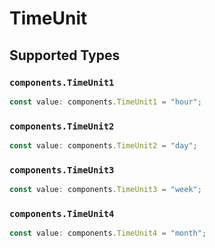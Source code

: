 # TimeUnit


## Supported Types

### `components.TimeUnit1`

```typescript
const value: components.TimeUnit1 = "hour";
```

### `components.TimeUnit2`

```typescript
const value: components.TimeUnit2 = "day";
```

### `components.TimeUnit3`

```typescript
const value: components.TimeUnit3 = "week";
```

### `components.TimeUnit4`

```typescript
const value: components.TimeUnit4 = "month";
```

